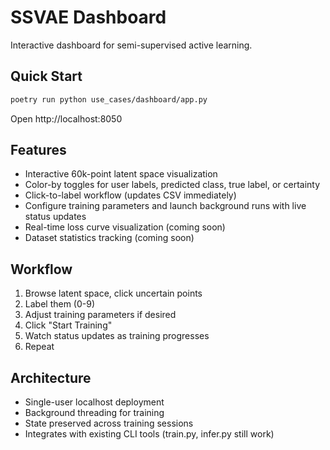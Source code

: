 # SSVAE Dashboard

Interactive dashboard for semi-supervised active learning.

## Quick Start
```bash
poetry run python use_cases/dashboard/app.py
```

Open http://localhost:8050

## Features

- Interactive 60k-point latent space visualization
- Color-by toggles for user labels, predicted class, true label, or certainty
- Click-to-label workflow (updates CSV immediately)
- Configure training parameters and launch background runs with live status updates
- Real-time loss curve visualization (coming soon)
- Dataset statistics tracking (coming soon)

## Workflow

1. Browse latent space, click uncertain points
2. Label them (0-9)
3. Adjust training parameters if desired
4. Click "Start Training"
5. Watch status updates as training progresses
6. Repeat

## Architecture

- Single-user localhost deployment
- Background threading for training
- State preserved across training sessions
- Integrates with existing CLI tools (train.py, infer.py still work)
